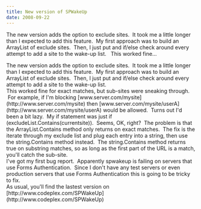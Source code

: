 ```yaml
---
title: New version of SPWakeUp
date: 2008-09-22
---
```


The new version adds the option to exclude sites.  It took me a little longer than I expected to add this feature.  My first approach was to build an ArrayList of exclude sites.  Then, I just put and if/else check around every attempt to add a site to the wake-up list.   This worked fine…


<!-- end -->

<div dir="ltr">The new version adds the option to exclude sites.  It took me a little longer than I expected to add this feature.  My first approach was to build an ArrayList of exclude sites.  Then, I just put and if/else check around every attempt to add a site to the wake-up list.  


<div> This worked fine for exact matches, but sub-sites were sneaking through.  For example, if I'm blocking [www.server.com/mysite](http://www.server.com/mysite) then [www.server.com/mysite/userA](http://www.server.com/mysite/userA) would be allowed.  Turns out I'd been a bit lazy.  My if statement was just if (excludeList.Contains(currentsite)).  Seems, OK, right?  The problem is that the ArrayList.Contains method only returns on exact matches.  The fix is the iterate through my exclude list and plug each entry into a string, then use the string.Contains method instead.  The string.Contains method returns true on substring matches, so as long as the first part of the URL is a match, you'll catch the sub-site.</div>
<div></div>
<div>I've got my first bug report.  Apparently spwakeup is failing on servers that use Forms Authentication.  Since I don't have any test servers or even production servers that use Forms Authentication this is going to be tricky to fix.  </div>
<div></div>
<div>As usual, you'll find the lastest version on [http://www.codeplex.com/SPWakeUp](http://www.codeplex.com/SPWakeUp)</div>
</div>

